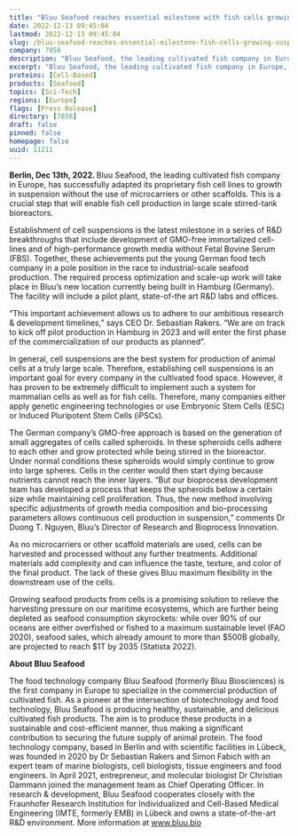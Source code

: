 ```yaml
---
title: "Bluu Seafood reaches essential milestone with fish cells growing in suspension"
date: 2022-12-13 09:45:04
lastmod: 2022-12-13 09:45:04
slug: /bluu-seafood-reaches-essential-milestone-fish-cells-growing-suspension
company: 7856
description: "Bluu Seafood, the leading cultivated fish company in Europe, has successfully adapted its proprietary fish cell lines to growth in suspension without the use of microcarriers or other scaffolds. This is a crucial step that will enable fish cell production in large scale stirred-tank bioreactors."
excerpt: "Bluu Seafood, the leading cultivated fish company in Europe, has successfully adapted its proprietary fish cell lines to growth in suspension without the use of microcarriers or other scaffolds. This is a crucial step that will enable fish cell production in large scale stirred-tank bioreactors."
proteins: [Cell-Based]
products: [Seafood]
topics: [Sci-Tech]
regions: [Europe]
flags: [Press Release]
directory: [7856]
draft: false
pinned: false
homepage: false
uuid: 11211
---
```

<p><strong>Berlin, Dec 13th, 2022. </strong>Bluu Seafood, the leading cultivated fish company in Europe, has successfully adapted its proprietary fish cell lines to growth in suspension without the use of microcarriers or other scaffolds. This is a crucial step that will enable fish cell production in large scale stirred-tank bioreactors.</p>
<p>Establishment of cell suspensions is the latest milestone in a series of R&D breakthroughs that include development of GMO-free immortalized cell-lines and of high-performance growth media without Fetal Bovine Serum (FBS). Together, these achievements put the young German food tech company in a pole position in the race to industrial-scale seafood production. The required process optimization and scale-up work will take place in Bluu’s new location currently being built in Hamburg (Germany). The facility will include a pilot plant, state-of-the art R&D labs and offices.</p>
<p>“This important achievement allows us to adhere to our ambitious research & development timelines,” says CEO Dr. Sebastian Rakers. “We are on track to kick off pilot production in Hamburg in 2023 and will enter the first phase of the commercialization of our products as planned”.</p>
<p>In general, cell suspensions are the best system for production of animal cells at a truly large scale. Therefore, establishing cell suspensions is an important goal for every company in the cultivated food space. However, it has proven to be extremely difficult to implement such a system for mammalian cells as well as for fish cells. Therefore, many companies either apply genetic engineering technologies or use Embryonic Stem Cells (ESC) or Induced Pluripotent Stem Cells (iPSCs).</p>
<p>The German company’s GMO-free approach is based on the generation of small aggregates of cells called spheroids. In these spheroids cells adhere to each other and grow protected while being stirred in the bioreactor. Under normal conditions these spheroids would simply continue to grow into large spheres. Cells in the center would then start dying because nutrients cannot reach the inner layers. “But our bioprocess development team has developed a process that keeps the spheroids below a certain size while maintaining cell proliferation. Thus, the new method involving specific adjustments of growth media composition and bio-processing parameters allows continuous cell production in suspension,” comments Dr Duong T. Nguyen, Bluu’s Director of Research and Bioprocess Innovation.</p>
<p>As no microcarriers or other scaffold materials are used, cells can be harvested and processed without any further treatments. Additional materials add complexity and can influence the taste, texture, and color of the final product. The lack of these gives Bluu maximum flexibility in the downstream use of the cells.</p>
<p>Growing seafood products from cells is a promising solution to relieve the harvesting pressure on our maritime ecosystems, which are further being depleted as seafood consumption skyrockets: while over 90% of our oceans are either overfished or fished to a maximum sustainable level (FAO 2020), seafood sales, which already amount to more than $500B globally, are projected to reach $1T by 2035 (Statista 2022).</p>
<p><strong>About Bluu Seafood</strong></p>
<p>The food technology company Bluu Seafood (formerly Bluu Biosciences) is the first company in Europe to specialize in the commercial production of cultivated fish. As a pioneer at the intersection of biotechnology and food technology, Bluu Seafood is producing healthy, sustainable, and delicious cultivated fish products. The aim is to produce these products in a sustainable and cost-efficient manner, thus making a significant contribution to securing the future supply of animal protein. The food technology company, based in Berlin and with scientific facilities in Lübeck, was founded in 2020 by Dr Sebastian Rakers and Simon Fabich with an expert team of marine biologists, cell biologists, tissue engineers and food engineers. In April 2021, entrepreneur, and molecular biologist Dr Christian Dammann joined the management team as Chief Operating Officer. In research & development, Bluu Seafood cooperates closely with the Fraunhofer Research Institution for Individualized and Cell-Based Medical Engineering (IMTE, formerly EMB) in Lübeck and owns a state-of-the-art R&D environment. More information at <a href="http://www.bluu.bio">www.bluu.bio</a></p>
